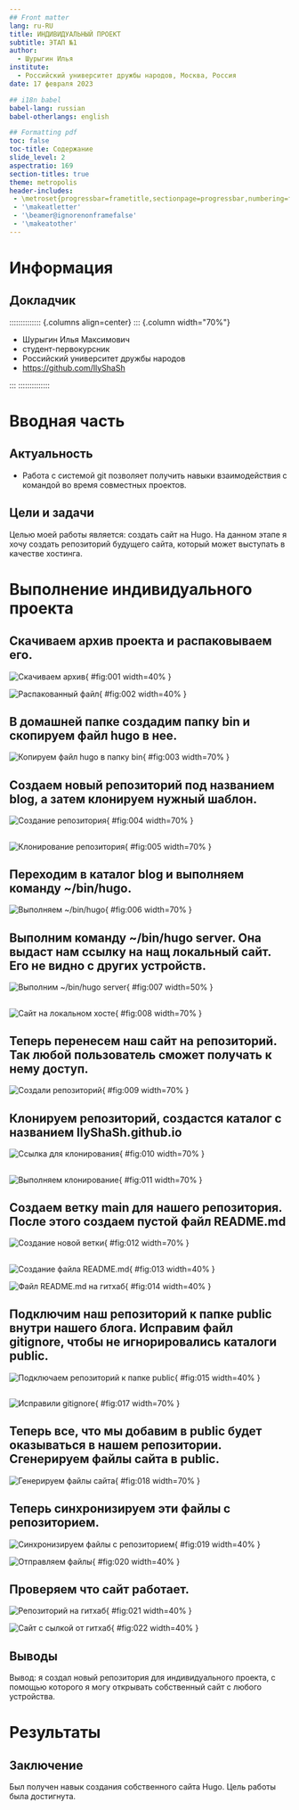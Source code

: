 ```yaml
---
## Front matter
lang: ru-RU
title: ИНДИВИДУАЛЬНЫЙ ПРОЕКТ
subtitle: ЭТАП №1
author:
  - Шурыгин Илья
institute:
  - Российский университет дружбы народов, Москва, Россия
date: 17 февраля 2023

## i18n babel
babel-lang: russian
babel-otherlangs: english

## Formatting pdf
toc: false
toc-title: Содержание
slide_level: 2
aspectratio: 169
section-titles: true
theme: metropolis
header-includes:
 - \metroset{progressbar=frametitle,sectionpage=progressbar,numbering=fraction}
 - '\makeatletter'
 - '\beamer@ignorenonframefalse'
 - '\makeatother'
---
```


# Информация

## Докладчик

:::::::::::::: {.columns align=center}
::: {.column width="70%"}

  * Шурыгин Илья Максимович
  * студент-первокурсник
  * Российский университет дружбы народов
  * <https://github.com/IlyShaSh>

:::
::::::::::::::

# Вводная часть

## Актуальность

- Работа с системой git позволяет получить навыки взаимодействия с командой во время совместных проектов.

## Цели и задачи

Целью моей работы является: создать сайт на Hugo. На данном этапе я хочу создать репозиторий будущего сайта, который может выступать в качестве хостинга.

# Выполнение индивидуального проекта

## Скачиваем архив проекта и распаковываем его.

![Скачиваем архив](image/1.jpg){ #fig:001 width=40% }

![Распакованный файл](image/2.jpg){ #fig:002 width=40% }

## В домашней папке создадим папку bin и скопируем файл hugo в нее.

![Копируем файл hugo в папку bin](image/3.jpg){ #fig:003 width=70% }

## Создаем новый репозиторий под названием blog, а затем клонируем нужный шаблон.

![Создание репозитория](image/4.jpg){ #fig:004 width=70% }

##

![Клонирование репозитория](image/5.jpg){ #fig:005 width=70% }

## Переходим в каталог blog и выполняем команду ~/bin/hugo.

![Выполняем ~/bin/hugo](image/6.jpg){ #fig:006 width=70% }

## Выполним команду ~/bin/hugo server. Она выдаст нам ссылку на нащ локальный сайт. Его не видно с других устройств.

![Выполним ~/bin/hugo server](image/7.jpg){ #fig:007 width=50% }

##

![Сайт на локальном хосте](image/8.jpg){ #fig:008 width=70% }

## Теперь перенесем наш сайт на репозиторий. Так любой пользователь сможет получать к нему доступ.

![Создали репозиторий](image/9.jpg){ #fig:009 width=70% }


## Клонируем репозиторий, создастся каталог с названием IlyShaSh.github.io

![Ссылка для клонирования](image/10.jpg){ #fig:010 width=70% }

##

![Выполняем клонирование](image/11.jpg){ #fig:011 width=70% }

## Создаем ветку main для нашего репозитория. После этого создаем пустой файл README.md

![Создание новой ветки](image/12.jpg){ #fig:012 width=70% }

##

![Создание файла README.md](image/13.jpg){ #fig:013 width=40% }

![Файл README.md на гитхаб](image/14.jpg){ #fig:014 width=40% }

## Подключим наш репозиторий к папке public внутри нашего блога. Исправим файл gitignore, чтобы не игнорировались каталоги public.

![Подключаем репозиторий к папке public](image/15.jpg){ #fig:015 width=40% }

##

![Исправили gitignore](image/17.jpg){ #fig:017 width=70% }

## Теперь все, что мы добавим в public будет оказываться в нашем репозитории. Сгенерируем файлы сайта в public.

![Генерируем файлы сайта](image/18.jpg){ #fig:018 width=70% }

## Теперь синхронизируем эти файлы с репозиторием.

![Синхронизируем файлы с репозиторием](image/19.jpg){ #fig:019 width=40% }

![Отправляем файлы](image/20.jpg){ #fig:020 width=40% }

## Проверяем что сайт работает.

![Репозиторий на гитхаб](image/21.jpg){ #fig:021 width=40% }

![Сайт с сылкой от гитхаб](image/22.jpg){ #fig:022 width=40% }

## Выводы

Вывод: я создал новый репозитория для индивидуального проекта, с помощью которого я могу открывать собственный сайт с любого устройства.

# Результаты

## Заключение

Был получен навык создания собственного сайта Hugo. Цель работы была достигнута.